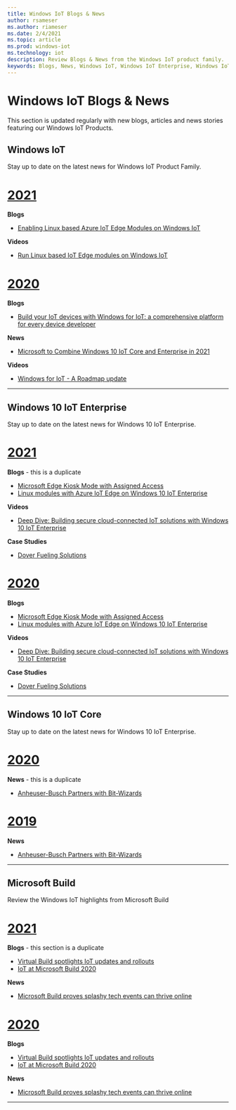 ```yaml
---
title: Windows IoT Blogs & News
author: rsameser
ms.author: riameser
ms.date: 2/4/2021
ms.topic: article
ms.prod: windows-iot
ms.technology: iot
description: Review Blogs & News from the Windows IoT product family.
keywords: Blogs, News, Windows IoT, Windows IoT Enterprise, Windows IoT Core, Build
---
```


# Windows IoT Blogs & News
This section is updated regularly with new blogs, articles and news stories featuring our Windows IoT Products.

## Windows IoT
Stay up to date on the latest news for Windows IoT Product Family.

# [2021](#tab/2021)

**Blogs**
* [Enabling Linux based Azure IoT Edge Modules on Windows IoT](https://techcommunity.microsoft.com/t5/internet-of-things/enabling-linux-based-azure-iot-edge-modules-on-windows-iot/ba-p/2075882)

**Videos**
* [Run Linux based IoT Edge modules on Windows IoT](https://channel9.msdn.com/Shows/Internet-of-Things-Show/Run-Linux-based-IoT-Edge-modules-on-Windows-IoT)

# [2020](#tab/2020)

**Blogs**
* [Build your IoT devices with Windows for IoT: a comprehensive platform for every device developer](https://blogs.windows.com/windowsdeveloper/2020/05/26/build-your-iot-devices-with-windows-for-iot-a-comprehensive-platform-for-every-device-developer/)

**News**
* [Microsoft to Combine Windows 10 IoT Core and Enterprise in 2021](https://www.zdnet.com/article/microsoft-to-combine-windows-10-iot-core-and-iot-enterprise-in-2021/)

**Videos**
* [Windows for IoT - A Roadmap update](https://www.youtube.com/watch?v=yW6TjINVjQ0&feature=emb_title)

---

## Windows 10 IoT Enterprise
Stay up to date on the latest news for Windows 10 IoT Enterprise.

# [2021](#tab/2021)

**Blogs** - this is a duplicate
* [Microsoft Edge Kiosk Mode with Assigned Access](https://blogs.windows.com/windowsexperience/2020/09/22/whats-new-in-web-experiences-ignite-2020-need-to-secure-your-remote-workers-choose-microsoft-edge-as-your-browser-for-business/)
* [Linux modules with Azure IoT Edge on Windows 10 IoT Enterprise](https://techcommunity.microsoft.com/t5/internet-of-things/linux-modules-with-azure-iot-edge-on-windows-10-iot-enterprise/ba-p/1407066)

**Videos**
* [Deep Dive: Building secure cloud-connected IoT solutions with Windows 10 IoT Enterprise](https://www.youtube.com/watch?v=4na4RpxlnIw)

**Case Studies**
* [Dover Fueling Solutions](https://customers.microsoft.com/story/775087-microsoft-country-corner-dover-fueling-solutions-oil-and-gas-azure)

# [2020](#tab/2020)

**Blogs**
* [Microsoft Edge Kiosk Mode with Assigned Access](https://blogs.windows.com/windowsexperience/2020/09/22/whats-new-in-web-experiences-ignite-2020-need-to-secure-your-remote-workers-choose-microsoft-edge-as-your-browser-for-business/)
* [Linux modules with Azure IoT Edge on Windows 10 IoT Enterprise](https://techcommunity.microsoft.com/t5/internet-of-things/linux-modules-with-azure-iot-edge-on-windows-10-iot-enterprise/ba-p/1407066)

**Videos**
* [Deep Dive: Building secure cloud-connected IoT solutions with Windows 10 IoT Enterprise](https://www.youtube.com/watch?v=4na4RpxlnIw)

**Case Studies**
* [Dover Fueling Solutions](https://customers.microsoft.com/story/775087-microsoft-country-corner-dover-fueling-solutions-oil-and-gas-azure)

---

## Windows 10 IoT Core
Stay up to date on the latest news for Windows 10 IoT Enterprise.

# [2020](#tab/2020)

**News** - this is a duplicate
* [Anheuser-Busch Partners with Bit-Wizards](https://www.prweb.com/releases/anheuser_busch_partners_with_bit_wizards/prweb16769093.htm)

# [2019](#tab/2019)

**News**
* [Anheuser-Busch Partners with Bit-Wizards](https://www.prweb.com/releases/anheuser_busch_partners_with_bit_wizards/prweb16769093.htm)
---

## Microsoft Build
Review the Windows IoT highlights from Microsoft Build

# [2021](#tab/2021)

**Blogs** - this section is a duplicate
* [Virtual Build spotlights IoT updates and rollouts](https://azure.microsoft.com/blog/virtual-build-spotlights-iot-updates-and-rollouts/)
* [IoT at Microsoft Build 2020](https://techcommunity.microsoft.com/t5/internet-of-things/iot-at-microsoft-build-2020/ba-p/1387770)

**News**
* [Microsoft Build proves splashy tech events can thrive online](https://www.cnn.com/2020/05/21/tech/microsoft-build-event-2020/index.html)

# [2020](#tab/2020)

**Blogs**
* [Virtual Build spotlights IoT updates and rollouts](https://azure.microsoft.com/blog/virtual-build-spotlights-iot-updates-and-rollouts/)
* [IoT at Microsoft Build 2020](https://techcommunity.microsoft.com/t5/internet-of-things/iot-at-microsoft-build-2020/ba-p/1387770)

**News**
* [Microsoft Build proves splashy tech events can thrive online](https://www.cnn.com/2020/05/21/tech/microsoft-build-event-2020/index.html)

---
